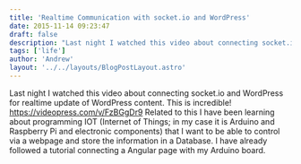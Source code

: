 ```yaml
---
title: 'Realtime Communication with socket.io and WordPress'
date: 2015-11-14 09:23:47
draft: false
description: "Last night I watched this video about connecting socket.io and WordPress for realtime update of WordPress content. This is incredible!"
tags: ['life']
author: 'Andrew'
layout: '../../layouts/BlogPostLayout.astro'
---
```


Last night I watched this video about connecting socket.io and WordPress for realtime update of WordPress content. This is incredible! https://videopress.com/v/FzBGgDr9 Related to this I have been learning about programming IOT (Internet of Things; in my case it is Arduino and Raspberry Pi and electronic components) that I want to be able to control via a webpage and store the information in a Database. I have already followed a tutorial connecting a Angular page with my Arduino board.
